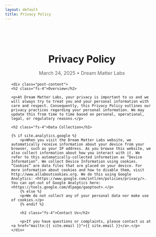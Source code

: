 ```yaml
---
layout: default
title: Privacy Policy
---
```

<article class="post">
    <header class="post-header">
        <h1 class="post-title">Privacy Policy</h1>
        <p class="post-meta">March 24, 2025 • Dream Matter Labs</p>
    </header>

    <div class="post-content">
	<h2 class="fs-4">Overview</h2>

	<p>At Dream Matter Labs, your privacy is important to us and we will always try to treat you and your personal information with care and respect. Consequently, this Privacy Policy outlines our privacy practices regarding your personal information. We may update this from time to time based on personal, operational, legal, or regulatory reasons.</p>

	<h2 class="fs-4">Data Collection</h2>

   	{% if site.analytics.google %}
        <p>When you visit the Dream Matter Labs website, we automatically receive information about your device from your browser, such as your IP address. As you browse this website, we also collect information about how you interact with it. We refer to this automatically-collected information as “Device Information”. We collect Device Information using cookies. “Cookies” are data files that are placed on your device. For more information about cookies and how to disable them, visit http://www.allaboutcookies.org. We do this using Google Analytics: <https://www.google.com/intl/en/policies/privacy/>. You can opt-out of Google Analytics here: <https://tools.google.com/dlpage/gaoptout>.</p>
        {% else %}
        <p>We do not collect any of your personal data nor make use of cookies.</p>
        {% endif %}

        <h2 class="fs-4">Contact Us</h2>

        <p>If you have questions or complaints, please contact us at <a href="mailto:{{ site.email }}">{{ site.email }}</a>.</p>
    </div>
</article>

<style>
    .post {
        max-width: 800px; /* Keeps content width readable */
        margin: 40px auto; /* Centers content with spacing */
        padding: 20px;
    }

    .post-header {
        margin-bottom: 20px;
        text-align: center;
    }

    .post-title {
        font-size: 2rem;
        margin-bottom: 10px;
    }

    .post-meta {
        font-size: 1rem;
        color: #666; /* Subtle color for metadata */
        margin-bottom: 20px;
    }

    .post-content {
        line-height: 1.6;
        margin-bottom: 40px;
    }
</style>